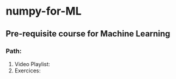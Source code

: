 # numpy-for-ML
## Pre-requisite course for Machine Learning
### Path: 
1. Video Playlist: 
2. Exercices: 
